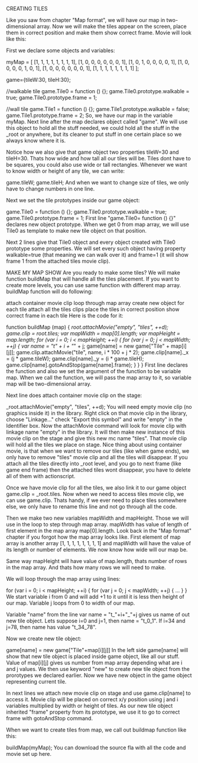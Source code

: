 CREATING TILES

Like you saw from chapter "Map format", we will have our map in two-dimensional array. Now we will make the tiles appear on the screen, place them in correct position and make them show correct frame. Movie will look like this:



First we declare some objects and variables:

myMap = [
[1, 1, 1, 1, 1, 1, 1, 1],
[1, 0, 0, 0, 0, 0, 0, 1],
[1, 0, 1, 0, 0, 0, 0, 1],
[1, 0, 0, 0, 0, 1, 0, 1],
[1, 0, 0, 0, 0, 0, 0, 1],
[1, 1, 1, 1, 1, 1, 1, 1]
];
 
game={tileW:30, tileH:30};
 
//walkable tile
game.Tile0 = function () {};
game.Tile0.prototype.walkable = true;
game.Tile0.prototype.frame = 1;
 
//wall tile
game.Tile1 = function () {};
game.Tile1.prototype.walkable = false;
game.Tile1.prototype.frame = 2;
So, we have our map in the variable myMap. Next line after the map declares object called "game". We will use this object to hold all the stuff needed, we could hold all the stuff in the _root or anywhere, but its cleaner to put stuff in one certain place so we always know where it is.

Notice how we also give that game object two properties tileW=30 and tileH=30. Thats how wide and how tall all our tiles will be. Tiles dont have to be squares, you could also use wide or tall rectangles. Whenever we want to know width or height of any tile, we can write:

game.tileW;
game.tileH;
And when we want to change size of tiles, we only have to change numbers in one line.

Next we set the tile prototypes inside our game object:

game.Tile0 = function () {};
game.Tile0.prototype.walkable = true;
game.Tile0.prototype.frame = 1;
First line "game.Tile0= function () {}" declares new object prototype. When we get 0 from map array, we will use Tile0 as template to make new tile object on that position.

Next 2 lines give that Tile0 object and every object created with Tile0 prototype some properties. We will set every such object having property walkable=true (that meaning we can walk over it) and frame=1 (it will show frame 1 from the attached tiles movie clip).


MAKE MY MAP SHOW
Are you ready to make some tiles? We will make function buildMap that will handle all the tiles placement. If you want to create more levels, you can use same function with different map array. buildMap function will do following:

attach container movie clip
loop through map array
create new object for each tile
attach all the tiles clips
place the tiles in correct position
show correct frame in each tile
Here is the code for it:

function buildMap (map)
{
	_root.attachMovie("empty", "tiles", ++d);
	game.clip = _root.tiles;
	var mapWidth = map[0].length;
	var mapHeight = map.length;
	for (var i = 0; i < mapHeight; ++i)
	{
		for (var j = 0; j < mapWidth; ++j)
		{
			var name = "t_" + i + "_" + j;
			game[name] = new game["Tile" + map[i][j]];
			game.clip.attachMovie("tile", name, i * 100 + j * 2);
			game.clip[name]._x = (j * game.tileW);
			game.clip[name]._y = (i * game.tileH);
			game.clip[name].gotoAndStop(game[name].frame);
		}
	}
}
First line declares the function and also we set the argument of the function to be variable map. When we call the function, we will pass the map array to it, so variable map will be two-dimensional array.

Next line does attach container movie clip on the stage:

_root.attachMovie("empty", "tiles", ++d);
You will need empty movie clip (no graphics inside it) in the library. Right click on that movie clip in the library, choose "Linkage..." check "Export this symbol" and write "empty" in the Identifier box. Now the attachMovie command will look for movie clip with linkage name "empty" in the library. It will then make new instance of this movie clip on the stage and give this new mc name "tiles". That movie clip will hold all the tiles we place on stage. Nice thing about using container movie, is that when we want to remove our tiles (like when game ends), we only have to remove "tiles" movie clip and all the tiles will disappear. If you attach all the tiles directly into _root level, and you go to next frame (like game end frame) then the attached tiles wont disappear, you have to delete all of them with actionscript.

Once we have movie clip for all the tiles, we also link it to our game object game.clip = _root.tiles. Now when we need to access tiles movie clip, we can use game.clip. Thats handy, if we ever need to place tiles somewhere else, we only have to rename this line and not go through all the code.

Then we make two new variables mapWidth and mapHeight. Those we will use in the loop to step through map array. mapWidth has value of length of first element in the map array map[0].length. Look back in the "Map format" chapter if you forgot how the map array looks like. First element of map array is another array [1, 1, 1, 1, 1, 1, 1, 1] and mapWidth will have the value of its length or number of elements. We now know how wide will our map be.

Same way mapHeight will have value of map.length, thats number of rows in the map array. And thats how many rows we will need to make.

We will loop through the map array using lines:

for (var i = 0; i < mapHeight; ++i)
{
	for (var j = 0; j < mapWidth; ++j)
	{
		...
	}
}
We start variable i from 0 and will add +1 to it until it is less then height of our map. Variable j loops from 0 to width of our map.

Variable "name" from the line var name = "t_"+i+"_"+j gives us name of out new tile object. Lets suppose i=0 and j=1, then name = "t_0_1". If i=34 and j=78, then name has value "t_34_78".

Now we create new tile object:

game[name] = new game["Tile"+map[i][j]]
In the left side game[name] will show that new tile object is placed inside game object, like all our stuff. Value of map[i][j] gives us number from map array depending what are i and j values. We then use keyword "new" to create new tile object from the prorotypes we declared earlier. Now we have new object in the game object representing current tile.

In next lines we attach new movie clip on stage and use game.clip[name] to access it. Movie clip will be placed on correct x/y position using j and i variables multiplied by width or height of tiles. As our new tile object inherited "frame" property from its prototype, we use it to go to correct frame with gotoAndStop command.

When we want to create tiles from map, we call out buildmap function like this:

buildMap(myMap);
You can download the source fla with all the code and movie set up here.
